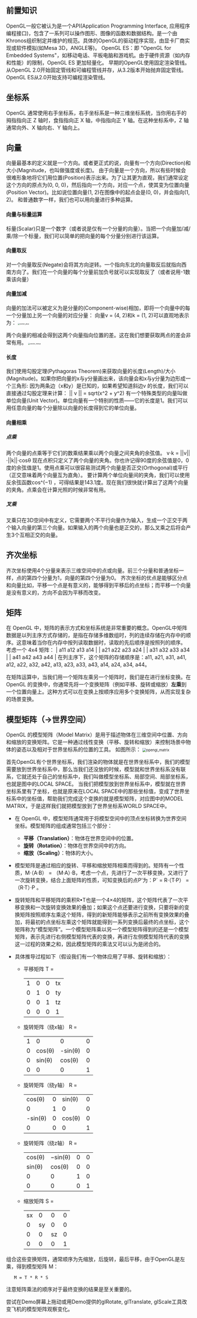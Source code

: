 ## 前置知识
OpenGL一般它被认为是一个API(Application Programming Interface, 应用程序编程接口)，包含了一系列可以操作图形、图像的函数和数据结构。是一个由Khronos组织制定并维护的规范。具体的OpenGL的驱动程序实现，由显卡厂商实现或软件模拟(如Mesa 3D，ANGLE等)。
OpenGL ES：即 "OpenGL for Embedded Systems"，如移动电话、平板电脑和游戏机。由于硬件资源（如内存和性能）的限制，OpenGL ES 更加轻量化。
早期的OpenGL使用固定渲染管线。从OpenGL 2.0开始固定管线和可编程管线并存，从3.2版本开始抛弃固定管线。 OpenGL ES从2.0开始支持可编程渲染管线。

## 坐标系
OpenGL 通常使用右手坐标系，右手坐标系是一种三维坐标系统，当你用右手的拇指指向正 Z 轴时，食指指向正 X 轴，中指指向正 Y 轴。在这种坐标系中，Z 轴通常向外、X 轴向右、Y 轴向上。

## 向量
向量最基本的定义就是一个方向。或者更正式的说，向量有一个方向(Direction)和大小(Magnitude，也叫做强度或长度)。
由于向量是一个方向，所以有些时候会很难形象地将它们用位置(Position)表示出来。为了让其更为直观，我们通常设定这个方向的原点为(0, 0, 0)，然后指向一个方向，对应一个点，使其变为位置向量(Position Vector)。比如说位置向量(1, 2)在图像中的起点会是(0, 0)，并会指向(1, 2)。
和普通数字一样，我们也可以用向量进行多种运算。

#### 向量与标量运算
标量(Scalar)只是一个数字（或者说是仅有一个分量的向量）。当把一个向量加/减/乘/除一个标量，我们可以简单的把向量的每个分量分别进行该运算。

#### 向量取反
对一个向量取反(Negate)会将其方向逆转。一个指向东北的向量取反后就指向西南方向了。我们在一个向量的每个分量前加负号就可以实现取反了（或者说用-1数乘该向量）

#### 向量加减
向量的加法可以被定义为是分量的(Component-wise)相加，即将一个向量中的每一个分量加上另一个向量的对应分量：
向量v = (4, 2)和k = (1, 2)可以直观地表示为：
<img src="../blog/pics/vector_plus.jpg" alt="vector_plus" style="zoom:33%;" />

两个向量的相减会得到这两个向量指向位置的差。这在我们想要获取两点的差会非常有用。
<img src="../blog/pics/vector_minus.jpg" alt="vector_minus" style="zoom:33%;" />

#### 长度
我们使用勾股定理(Pythagoras Theorem)来获取向量的长度(Length)/大小(Magnitude)。如果你把向量的x与y分量画出来，该向量会和x与y分量为边形成一个三角形:
因为两条边（x和y）是已知的，如果希望知道斜边v
的长度，我们可以直接通过勾股定理来计算：
|| v || = sqrt(x^2 + y^2)
有一个特殊类型的向量叫做单位向量(Unit Vector)。单位向量有一个特别的性质——它的长度是1。我们可以用任意向量的每个分量除以向量的长度得到它的单位向量。

#### 向量相乘

##### 点乘
两个向量的点乘等于它们的数乘结果乘以两个向量之间夹角的余弦值。
v⋅k = ||v||⋅||k||⋅cosθ
现在点积只定义了两个向量的夹角。你也许记得90度的余弦值是0，0度的余弦值是1。使用点乘可以很容易测试两个向量是否正交(Orthogonal)或平行（正交意味着两个向量互为直角）。
要计算两个单位向量间的夹角，我们可以使用反余弦函数cos^(−1) ，可得结果是143.1度。现在我们很快就计算出了这两个向量的夹角。点乘会在计算光照的时候非常有用。

##### 叉乘
叉乘只在3D空间中有定义，它需要两个不平行向量作为输入，生成一个正交于两个输入向量的第三个向量。如果输入的两个向量也是正交的，那么叉乘之后将会产生3个互相正交的向量。

## 齐次坐标
齐次坐标使用4个分量来表示三维空间中的点或向量。前三个分量和普通坐标一样，点的第四个分量为1，向量的第四个分量为0。
齐次坐标的优点是能够区分点和向量比如，平移一个点是有意义的，能够得到平移后的点坐标；而平移一个向量是没有意义的，方向不会因为平移而改变。

## 矩阵
在 OpenGL 中，矩阵的表示方式和坐标系统是非常重要的概念。OpenGL中矩阵数据是以列主序方式存储的，是指在存储多维数组时，列的连续存储在内存中的顺序。这意味着当你在内存中按列读取数据时，读取的先后顺序是按照列的顺序。 考虑一个 4x4 矩阵：
| a11 a12 a13 a14 |
| a21 a22 a23 a24 |
| a31 a32 a33 a34 |
| a41 a42 a43 a44 |
在列主序下，这个矩阵的存储顺序是：a11, a21, a31, a41, a12, a22, a32, a42, a13, a23, a33, a43, a14, a24, a34, a44。

在矩阵运算中，当我们用一个矩阵左乘另一个矩阵时，我们是在进行坐标变换。在 OpenGL 的变换中，你通常先将一个变换矩阵（例如平移、旋转或缩放）<b>左乘</b>到一个位置向量上。这种方式可以在变换上按顺序应用多个变换矩阵，从而实现复杂的场景变换。

## 模型矩阵（->世界空间）

OpenGL 的模型矩阵（Model Matrix）是用于描述物体在三维空间中位置、方向和缩放的变换矩阵。它是一种通过线性变换（平移、旋转和缩放）来控制场景中物体的姿态以及相对于世界坐标系的位置的工具。
如图所示：
<img src="../blog/pics/opengl_matrix.jpg" alt="opengl_matrix" style="zoom:67%;" />

首先OpenGL有个世界坐标系，我们渲染的物体就是在世界坐标系中，我们的模型需要放到世界坐标系中，那么当我们还没放的时候，模型就和世界坐标系没有联系，它就还处于自己的坐标系中，我们叫做模型坐标系、局部空间、局部坐标系，也就是图中的LOCAL SPACE。
当我们把模型放到世界坐标系中，模型就在世界坐标系里有了坐标，也就是原来在LOCAL SPACE中的那些坐标值，变成了世界坐标系中的坐标值，帮助我们完成这个变换的就是模型矩阵，对应图中的MODEL MATRIX，于是这样我们就把模型放到了世界坐标系WORLD SPACE中。
   - 在 OpenGL 中，模型矩阵通常用于将模型空间中的顶点坐标转换为世界空间坐标。模型矩阵的组成通常包括三个部分：
     - **平移（Translation）**：物体在世界空间中的位置。
     - **旋转（Rotation）**：物体在世界空间中的方向。
     - **缩放（Scaling）**：物体的大小。

   - 模型矩阵是通过相应的旋转、平移和缩放矩阵相乘而得到的。矩阵有一个性质，M·（A·B） = （M·A）·B，考虑一个点，先进行了一次平移变换，又进行了一次旋转变换，结合上面矩阵的性质，可知变换后的点P’为：P` = R·（T·P） = （R·T）·P 。
   - 旋转矩阵和平移矩阵的乘积R•T也是一个4×4的矩阵，这个矩阵代表了一次平移变换和一次旋转变换效果的叠加；如果这个点还要进行变换，只要将新的变换矩阵按照顺序左乘这个矩阵，得到的新矩阵能够表示之前所有变换效果的叠加，将最初的点坐标左乘这个矩阵就能得到一系列变换后最终的点坐标，这个矩阵称为“模型矩阵”。一个模型矩阵乘以另一个模型矩阵得到的还是一个模型矩阵，表示先进行右侧模型矩阵代表的变换，再进行左侧模型矩阵代表的变换这一过程的效果之和，因此模型矩阵的乘法又可以认为是闭合的。

   - 具体推导过程如下（假设我们有一个物体应用了平移、旋转和缩放）：

       - 平移矩阵 T = 
                <table>
                <tr>
                    <td>1</td>
                    <td>0</td>
                    <td>0</td>
                    <td>tx</td>
                </tr>
                <tr>
                    <td>0</td>
                    <td>1</td>
                    <td>0</td>
                    <td>ty</td>
                </tr>
                <tr>
                    <td>0</td>
                    <td>0</td>
                    <td>1</td>
                    <td>tz</td>
                </tr>
                <tr>
                    <td>0</td>
                    <td>0</td>
                    <td>0</td>
                    <td>1</td>
                </tr>
                </table>

       - 旋转矩阵（绕x轴） R = 
                <table>
                <tr>
                    <td>1</td>
                    <td>0</td>
                    <td>0</td>
                    <td>0</td>
                </tr>
                <tr>
                    <td>0</td>
                    <td>cos(θ)</td>
                    <td>-sin(θ)</td>
                    <td>0</td>
                </tr>
                <tr>
                    <td>0</td>
                    <td>sin(θ)</td>
                    <td>cos(θ)</td>
                    <td>0</td>
                </tr>
                <tr>
                    <td>0</td>
                    <td>0</td>
                    <td>0</td>
                    <td>1</td>
                </tr>
                </table>

       - 旋转矩阵（绕y轴） R = 
                <table>
                <tr>
                    <td>cos(θ)</td>
                    <td>0</td>
                    <td>sin(θ)</td>
                    <td>0</td>
                </tr>
                <tr>
                    <td>0</td>
                    <td>1</td>
                    <td>0</td>
                    <td>0</td>
                </tr>
                <tr>
                    <td>-sin(θ)</td>
                    <td>0</td>
                    <td>cos(θ)</td>
                    <td>0</td>
                </tr>
                <tr>
                    <td>0</td>
                    <td>0</td>
                    <td>0</td>
                    <td>1</td>
                </tr>
                </table>

       - 旋转矩阵（绕z轴） R = 
                <table>
                <tr>
                    <td>cos(θ)</td>
                    <td>−sin(θ)</td>
                    <td>0</td>
                    <td>0</td>
                </tr>
                <tr>
                    <td>sin(θ)</td>
                    <td>cos(θ)</td>
                    <td>0</td>
                    <td>0</td>
                </tr>
                <tr>
                    <td>0</td>
                    <td>0</td>
                    <td>1</td>
                    <td>0</td>
                </tr>
                <tr>
                    <td>0</td>
                    <td>0</td>
                    <td>0</td>
                    <td>1</td>
                </tr>
                </table>

       - 缩放矩阵 S = 
                <table>
                <tr>
                    <td>sx</td>
                    <td>0</td>
                    <td>0</td>
                    <td>0</td>
                </tr>
                <tr>
                    <td>0</td>
                    <td>sy</td>
                    <td>0</td>
                    <td>0</td>
                </tr>
                <tr>
                    <td>0</td>
                    <td>0</td>
                    <td>sz</td>
                    <td>0</td>
                </tr>
                <tr>
                    <td>0</td>
                    <td>0</td>
                    <td>0</td>
                    <td>1</td>
                </tr>
                </table>

组合这些变换矩阵，通常顺序为先缩放，后旋转，最后平移，由于OpenGL是左乘，得到模型矩阵 M：

       M = T * R * S

注意矩阵乘法的顺序对于最终变换的结果是至关重要的。

尝试在Demo屏幕上拖动或用Demo提供的glRotate, glTranslate, glScale工具改变飞机的模型矩阵观察变化。
